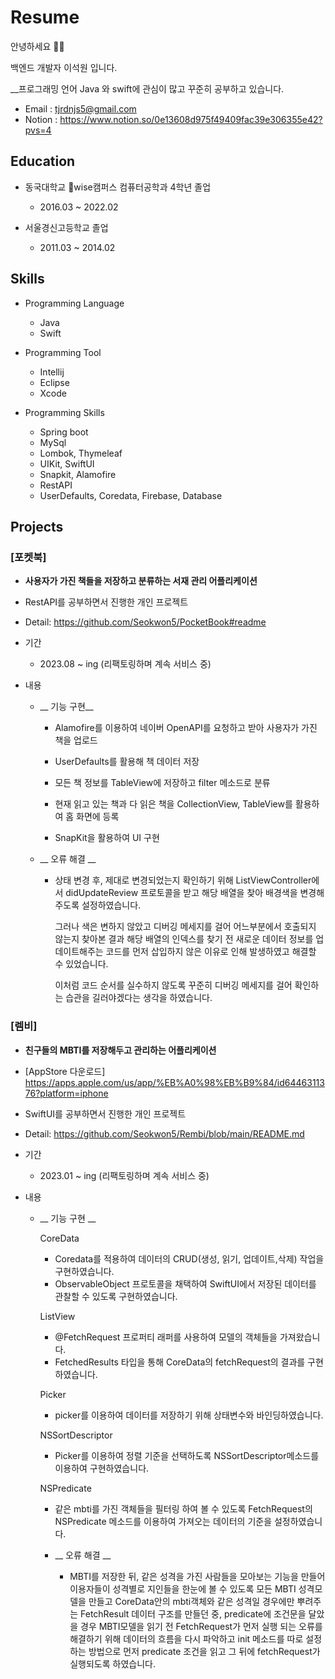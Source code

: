 # Resume


안녕하세요 🙇🏻 

백엔드 개발자 이석원 입니다.

__프로그래밍 언어 Java 와 swift에 관심이 많고 꾸준히 공부하고 있습니다.

* Email : tjrdnjs5@gmail.com
* Notion : https://www.notion.so/0e13608d975f49409fac39e306355e42?pvs=4

## Education

* 동국대학교 wise캠퍼스 컴퓨터공학과 4학년 졸업 
  * 2016.03 ~ 2022.02

* 서울경신고등학교 졸업
  * 2011.03 ~ 2014.02
  
## Skills

* Programming Language
  - Java
  - Swift
 
* Programming Tool
  - Intellij
  - Eclipse
  - Xcode
 
* Programming Skills

  - Spring boot
  - MySql
  - Lombok, Thymeleaf
  - UIKit, SwiftUI
  - Snapkit, Alamofire
  - RestAPI
  - UserDefaults, Coredata, Firebase, Database

## Projects


### [포켓북]

* __사용자가 가진 책들을 저장하고 분류하는 서재 관리 어플리케이션__

* RestAPI를 공부하면서 진행한 개인 프로젝트
  
* Detail: https://github.com/Seokwon5/PocketBook#readme

* 기간

    * 2023.08 ~ ing (리팩토링하며 계속 서비스 중)
    
* 내용

    * __ 기능 구현__
        
        - Alamofire를 이용하여 네이버 OpenAPI를 요청하고 받아 사용자가 가진 책을 업로드
          
        - UserDefaults를 활용해 책 데이터 저장
          
        - 모든 책 정보를 TableView에 저장하고 filter 메소드로 분류
          
        - 현재 읽고 있는 책과 다 읽은 책을 CollectionView, TableView를 활용하여 홈 화면에 등록
          
        - SnapKit을 활용하여 UI 구현

    * __ 오류 해결 __
 
       -  상태 변경 후, 제대로 변경되었는지 확인하기 위해 ListViewController에서 didUpdateReview 프로토콜을 받고 해당 배열을 찾아 배경색을 변경해주도록 설정하였습니다.
  
          그러나 색은 변하지 않았고 디버깅 메세지를 걸어 어느부분에서 호출되지 않는지 찾아본 결과
          해당 배열의 인덱스를 찾기 전 새로운 데이터 정보를 업데이트해주는 코드를 먼저 삽입하지 않은 이유로 인해 발생하였고 해결할 수 있었습니다.

          이처럼 코드 순서를 실수하지 않도록 꾸준히 디버깅 메세지를 걸어 확인하는 습관을 길러야겠다는 생각을 하였습니다.

 

### [렘비]

* __친구들의 MBTI를 저장해두고 관리하는 어플리케이션__

* [AppStore 다운로드] https://apps.apple.com/us/app/%EB%A0%98%EB%B9%84/id6446311376?platform=iphone

* SwiftUI를 공부하면서 진행한 개인 프로젝트

* Detail: https://github.com/Seokwon5/Rembi/blob/main/README.md

* 기간

    * 2023.01 ~ ing (리팩토링하며 계속 서비스 중)
    
* 내용
  
   * __ 기능 구현 __
      
     CoreData
       - Coredata를 적용하여 데이터의 CRUD(생성, 읽기, 업데이트,삭제) 작업을 구현하였습니다.
       - ObservableObject 프로토콜을 채택하여 SwiftUI에서 저장된 데이터를 관찰할 수 있도록 구현하였습니다.

     ListView
       - @FetchRequest 프로퍼티 래퍼를 사용하여 모델의 객체들을 가져왔습니다.
       - FetchedResults 타입을 통해 CoreData의 fetchRequest의 결과를 구현하였습니다.

     Picker
       - picker를 이용하여 데이터를 저장하기 위해 상태변수와 바인딩하였습니다.

     NSSortDescriptor
       - Picker를 이용하여 정렬 기준을 선택하도록 NSSortDescriptor메소드를 이용하여 구현하였습니다.

     NSPredicate
       - 같은 mbti를 가진 객체들을 필터링 하여 볼 수 있도록 FetchRequest의 NSPredicate 메소드를 이용하여 가져오는 데이터의 기준을 설정하였습니다.


      * __ 오류 해결 __
 
        - MBTI를 저장한 뒤, 같은 성격을 가진 사람들을 모아보는 기능을 만들어 이용자들이 성격별로 지인들을 한눈에 볼 수 있도록 모든 MBTI 성격모델을 만들고 CoreData안의 mbti객체와
          같은 성격일 경우에만 뿌려주는 FetchResult 데이터 구조를 만들던 중,
          predicate에 조건문을 달았을 경우 MBTI모델을 읽기 전 FetchRequest가 먼저 실행 되는 오류를
          해결하기 위해 데이터의 흐름을 다시 파악하고 init 메소드를 따로 설정하는 방법으로 먼저 predicate 조건을 읽고 그 뒤에 fetchRequest가 실행되도록 하였습니다.

   
<br></br>

